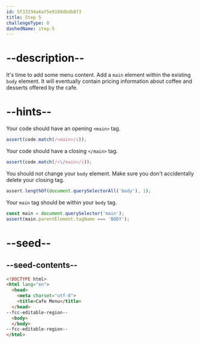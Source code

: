```yaml
---
id: 5f33294a6af5e9188dbdb8f3
title: Step 5
challengeType: 0
dashedName: step-5
---
```


# --description--

It's time to add some menu content. Add a `main` element within the existing `body` element. It will eventually contain pricing information about coffee and desserts offered by the cafe.

# --hints--

Your code should have an opening `<main>` tag.

```js
assert(code.match(/<main>/i));
```

Your code should have a closing `</main>` tag.

```js
assert(code.match(/<\/main>/i));
```

You should not change your `body` element. Make sure you don't accidentally delete your closing tag.

```js
assert.lengthOf(document.querySelectorAll('body'), 1);
```

Your `main` tag should be within your `body` tag.

```js
const main = document.querySelector('main');
assert(main.parentElement.tagName === 'BODY');
```

# --seed--

## --seed-contents--

```html
<!DOCTYPE html>
<html lang="en">
  <head>
    <meta charset="utf-8">
    <title>Cafe Menu</title>
  </head>
--fcc-editable-region--
  <body>
  </body>
--fcc-editable-region--
</html>
```
